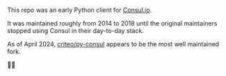 This repo was an early Python client for [Consul.io](http://www.consul.io/).

It was maintained roughly from 2014 to 2018 until the original maintainers stopped using Consul in their day-to-day stack.

As of April 2024, [criteo/py-consul](https://github.com/criteo/py-consul) appears to be the most well maintained fork.

🙏💚
